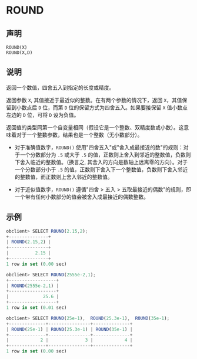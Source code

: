 ROUND 
==========================



声明 
-----------------------

```unknow
ROUND(X)
ROUND(X,D)
```



说明 
-----------------------

返回一个数值，四舍五入到指定的长度或精度。

返回参数 `X`, 其值接近于最近似的整数。在有两个参数的情况下，返回 `X`，其值保留到小数点后 `D` 位，而第 `D` 位的保留方式为四舍五入。如果要接保留 `X` 值小数点左边的 `D` 位，可将 `D` 设为负值。

返回值的类型同第一个自变量相同（假设它是一个整数、双精度数或小数）。这意味着对于一个整数参数，结果也是一个整数（无小数部分）。

* 对于准确值数字，`ROUND()` 使用"四舍五入"或"舍入成最接近的数"的规则：对于一个分数部分为 `.5` 或大于 `.5` 的值，正数则上舍入到邻近的整数值，负数则下舍入临近的整数值。（换言之, 其舍入的方向是数轴上远离零的方向）。对于一个分数部分小于 `.5` 的值，正数则下舍入下一个整数值，负数则下舍入邻近的整数值，而正数则上舍入邻近的整数值。

  

* 对于近似值数字，`ROUND()` 遵循"四舍 \> 五入 \> 五取最接近的偶数"的规则，即一个带有任何小数部分的值会被舍入成最接近的偶数整数。

  




示例 
-----------------------

```javascript
obclient> SELECT ROUND(2.15,2);
+---------------+
| ROUND(2.15,2) |
+---------------+
|          2.15 |
+---------------+
1 row in set (0.00 sec)

obclient> SELECT ROUND(2555e-2,1);
+------------------+
| ROUND(2555e-2,1) |
+------------------+
|             25.6 |
+------------------+
1 row in set (0.01 sec)

obclient> SELECT ROUND(25e-1),  ROUND(25.3e-1),  ROUND(35e-1);
+--------------+----------------+--------------+
| ROUND(25e-1) | ROUND(25.3e-1) | ROUND(35e-1) |
+--------------+----------------+--------------+
|            2 |              3 |            4 |
+--------------+----------------+--------------+
1 row in set (0.00 sec)
```


